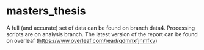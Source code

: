 # masters_thesis
A full (and accurate) set of data can be found on branch data4. Processing scripts are on analysis branch. The latest version of the report can be found on overleaf (https://www.overleaf.com/read/qdmnxfjnmfxv)
